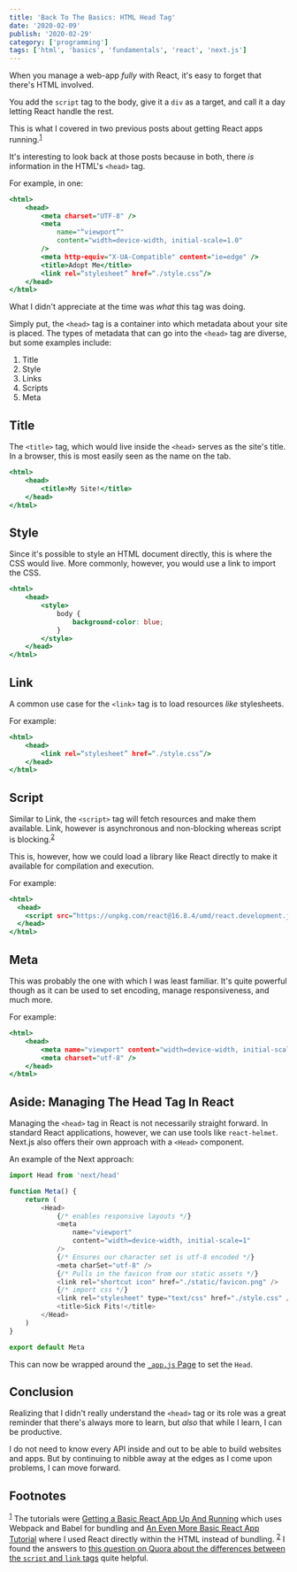 ```yaml
---
title: 'Back To The Basics: HTML Head Tag'
date: '2020-02-09'
publish: '2020-02-29'
category: ['programming']
tags: ['html', 'basics', 'fundamentals', 'react', 'next.js']
---
```


When you manage a web-app _fully_ with React, it's easy to forget that there's HTML involved.

You add the `script` tag to the body, give it a `div` as a target, and call it a day letting React handle the rest.

This is what I covered in two previous posts about getting React apps running.<sup>[1](#footnotes)</sup><a id="fn1"></a>

It's interesting to look back at those posts because in both, there _is_ information in the HTML's `<head>` tag.

For example, in one:

```html:title=index.html
<html>
    <head>
        <meta charset="UTF-8" />
        <meta
            name="“viewport”"
            content="width=device-width, initial-scale=1.0"
        />
        <meta http-equiv="X-UA-Compatible" content="ie=edge" />
        <title>Adopt Me</title>
        <link rel=“stylesheet” href=“./style.css”/>
    </head>
</html>
```

What I didn't appreciate at the time was _what_ this tag was doing.

Simply put, the `<head>` tag is a container into which metadata about your site is placed. The types of metadata that can go into the `<head>` tag are diverse, but some examples include:

1. Title
2. Style
3. Links
4. Scripts
5. Meta

## Title

The `<title>` tag, which would live inside the `<head>` serves as the site's title. In a browser, this is most easily seen as the name on the tab.

```html:title=index.html
<html>
    <head>
        <title>My Site!</title>
    </head>
</html>
```

## Style

Since it's possible to style an HTML document directly, this is where the CSS would live. More commonly, however, you would use a link to import the CSS.

```html:title=index.html
<html>
    <head>
        <style>
            body {
                background-color: blue;
            }
        </style>
    </head>
</html>
```

## Link

A common use case for the `<link>` tag is to load resources _like_ stylesheets.

For example:

```html:title=index.html
<html>
    <head>
        <link rel=“stylesheet” href=“./style.css”/>
    </head>
</html>
```

## Script

Similar to Link, the `<script>` tag will fetch resources and make them available. Link, however is asynchronous and non-blocking whereas script is blocking.<sup>[2](#footnotes)</sup><a id="fn2"></a>

This is, however, how we could load a library like React directly to make it available for compilation and execution.

For example:

```html:title=index.html
<html>
  <head>
    <script src=“https://unpkg.com/react@16.8.4/umd/react.development.js”></script>
  </head>
</html>
```

## Meta

This was probably the one with which I was least familiar. It's quite powerful though as it can be used to set encoding, manage responsiveness, and much more.

For example:

```html:title=index.html
<html>
    <head>
        <meta name="viewport" content="width=device-width, initial-scale=1" />
        <meta charset="utf-8" />
    </head>
</html>
```

## Aside: Managing The Head Tag In React

Managing the `<head>` tag in React is not necessarily straight forward. In standard React applications, however, we can use tools like `react-helmet`. Next.js also offers their own approach with a `<Head>` component.

An example of the Next approach:

```javascript:title=components/Meta.js
import Head from 'next/head'

function Meta() {
    return (
        <Head>
            {/* enables responsive layouts */}
            <meta
                name="viewport"
                content="width=device-width, initial-scale=1"
            />
            {/* Ensures our character set is utf-8 encoded */}
            <meta charSet="utf-8" />
            {/* Pulls in the favicon from our static assets */}
            <link rel="shortcut icon" href="./static/favicon.png" />
            {/* import css */}
            <link rel="stylesheet" type="text/css" href="./style.css" />
            <title>Sick Fits!</title>
        </Head>
    )
}

export default Meta
```

This can now be wrapped around the [`_app.js` Page](../../) to set the `Head`.

## Conclusion

Realizing that I didn't really understand the `<head>` tag or its role was a great reminder that there's always more to learn, but _also_ that while I learn, I can be productive.

I do not need to know every API inside and out to be able to build websites and apps. But by continuing to nibble away at the edges as I come upon problems, I can move forward.

## Footnotes

<sup>[1](#fn1)</sup> The tutorials were [Getting a Basic React App Up And Running](tutorial-basic-react-app/) which uses Webpack and Babel for bundling and [An Even More Basic React App Tutorial](tutorial-even-more-basic-react-app/) where I used React directly within the HTML instead of bundling.
<sup>[2](#fn2)</sup> I found the answers to [this question on Quora about the differences between the `script` and `link` tags](https://www.quora.com/What-is-the-difference-between-script-src-and-link-href?share=1) quite helpful.
